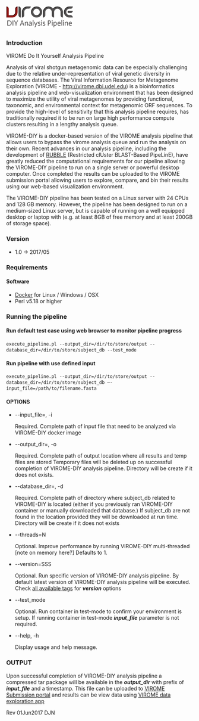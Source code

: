 # ![VIROME DIY Analysis Pipeline](https://github.com/Virome-Collaboration-Group/virome-DIY/blob/master/assets/img/virome-diy.png)

### Introduction
VIROME Do It Yourself Analysis Pipeline

Analysis of viral shotgun metagenomic data can be especially challenging due to the relative under-representation of viral genetic diversity in sequence databases.   The Viral Information Resource for Metagenome Exploration (VIROME - http://virome.dbi.udel.edu) is a bioinformatics analysis pipeline and web-visualization environment that has been designed to maximize the utility of viral metagenomes by providing functional, taxonomic, and environmental context for metagenomic ORF sequences.  To provide the high-level of sensitivity that this analysis pipeline requires, has traditionally required it to be run on large high performance compute clusters resulting in a lengthy analysis queue.

VIROME-DIY is a docker-based version of the VIROME analysis pipeline that allows users to bypass the virome analysis queue and run the analysis on their own.  Recent advances in our analysis pipeline, including the development of [RUBBLE](https://github.com/dnasko/rubble) (Restricted clUster BLAST-Based PipeLinE), have greatly reduced the computational requirements for our pipeline allowing the VIROME-DIY pipeline to run on a single server or powerful desktop computer.  Once completed the results can be uploaded to the VIROME submission portal allowing users to explore, compare, and bin their results using our web-based visualization environment.

The VIROME-DIY pipeline has been tested on a Linux server with 24 CPUs and 128 GB memory.  However, the pipeline has been designed to run on a medium-sized Linux server, but is capable of running on a well equipped desktop or laptop with (e.g. at least 8GB of free memory and at least 200GB of storage space).

### Version

* 1.0 -> 2017/05

### Requirements
#### Software
- [Docker](https://docs.docker.com/installation/) for Linux / Windows / OSX
- Perl v5.18 or higher

### Running the pipeline

#### Run default test case using web browser to monitor pipeline progress
```
execute_pipeline.pl --output_dir=/dir/to/store/output --database_dir=/dir/to/store/subject_db --test_mode
```

#### Run pipeline with use defined input
```
execute_pipeline.pl --output_dir=/dir/to/store/output --database_dir=/dir/to/store/subject_db —-input_file=/path/to/filename.fasta
```

#### OPTIONS
* --input_file=, -i

    Required. Complete path of input file that need to be analyzed via VIROME-DIY
    docker image

* --output_dir=, -o

    Required. Complete path of output location where all results and temp files are stored
    Temporary files will be deleted up on successful completion of VIROME-DIY analysis pipeline.
    Directory will be create if it does not exists.

* --database_dir=, -d

    Required. Complete path of directory where subject_db related to VIROME-DIY is located
    (either if you previously ran VIROME-DIY container or manually downloaded that database.)
    If subject_db are not found in the location provided they will be downloaded at run time.
    Directory will be create if it does not exists

* --threads=N

    Optional. Improve performance by running VIROME-DIY multi-threaded [note on memory here?]
    Defaults to 1.

* --version=SSS

    Optional. Run specific version of VIROME-DIY analysis pipeline.  By default
    latest version of VIROME-DIY analysis pipeline will be executed.  Check
    [all available tags](https://hub.docker.com/r/virome/virome-pipeline/tags/)
    for **_version_** options

* --test_mode

    Optional. Run container in test-mode to confirm your environment is setup.
    If running container in test-mode **_input_file_** parameter is not required.

* --help, -h

    Display usage and help message.

### OUTPUT
Upon successful completion of VIROME-DIY analysis pipeline a compressed tar package
will be available in the **_output_dir_** with prefix of **_input_file_** and a
timestamp.  This file can be uploaded to
[VIROME Submission portal](http://virome.dbi.udel.edu/submission) and
results can be view data using [VIROME data exploration app](http://virome.dbi.udel.edu/app)

Rev 01Jun2017 DJN
